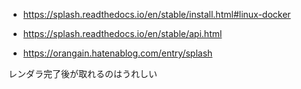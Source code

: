 - https://splash.readthedocs.io/en/stable/install.html#linux-docker

- https://splash.readthedocs.io/en/stable/api.html


- https://orangain.hatenablog.com/entry/splash


レンダラ完了後が取れるのはうれしい
